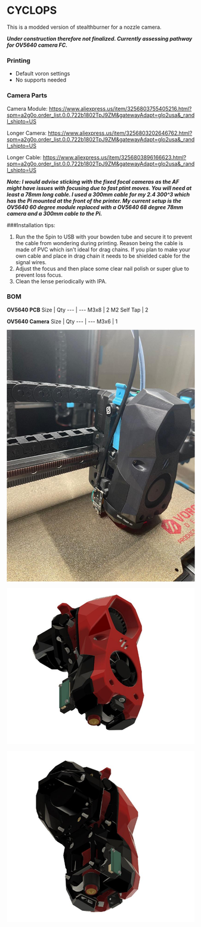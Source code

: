 # CYCLOPS
This is a modded version of stealthburner for a nozzle camera.

***Under construction therefore not finalized. Currently assessing pathway for OV5640 camera FC.***

### Printing
  * Default voron settings
  * No supports needed

### Camera Parts

Camera Module: https://www.aliexpress.us/item/3256803755405216.html?spm=a2g0o.order_list.0.0.722b1802TpJ9ZM&gatewayAdapt=glo2usa&_randl_shipto=US

Longer Camera: https://www.aliexpress.us/item/3256803202646762.html?spm=a2g0o.order_list.0.0.722b1802TpJ9ZM&gatewayAdapt=glo2usa&_randl_shipto=US

Longer Cable: https://www.aliexpress.us/item/3256803896166623.html?spm=a2g0o.order_list.0.0.722b1802TpJ9ZM&gatewayAdapt=glo2usa&_randl_shipto=US

***Note: I would advise sticking with the fixed focal cameras as the AF might have issues with focusing due to fast ptint moves. You will need at least a 78mm long cable. I used a 300mm cable for my 2.4 300^3 which has the Pi mounted at the front of the printer. My current setup is the OV5640 60 degree module replaced with a OV5640 68 degree 78mm camera and a 300mm cable to the Pi.***

###Installation tips:
1. Run the the 5pin to USB with your bowden tube and secure it to prevent the cable from wondering during printing. Reason being the cable is made of PVC which isn't ideal for drag chains. If you plan to make your own cable and place in drag chain it needs to be shielded cable for the signal wires.
2. Adjust the focus and then place some clear nail polish or super glue to prevent loss focus.
3. Clean the lense periodically with IPA.

### BOM
**OV5640 PCB**
Size | Qty
--- | ---
M3x8 | 2
M2 Self Tap | 2

**OV5640 Camera**
Size | Qty
--- | ---
M3x6 | 1

![Cyclops](Images/ISO_MFL.jpg)

![Cyclops](Images/ISO_LFL.jpg)

![Cyclops](Images/ISO_LRL.jpg)
